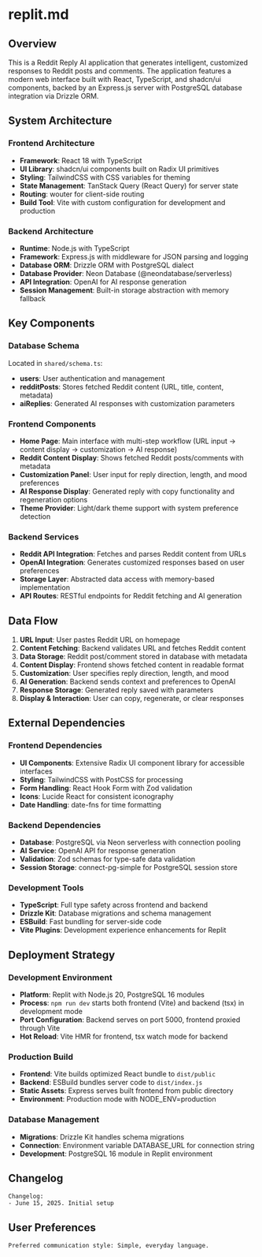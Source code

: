 # replit.md

## Overview
This is a Reddit Reply AI application that generates intelligent, customized responses to Reddit posts and comments. The application features a modern web interface built with React, TypeScript, and shadcn/ui components, backed by an Express.js server with PostgreSQL database integration via Drizzle ORM.

## System Architecture

### Frontend Architecture
- **Framework**: React 18 with TypeScript
- **UI Library**: shadcn/ui components built on Radix UI primitives
- **Styling**: TailwindCSS with CSS variables for theming
- **State Management**: TanStack Query (React Query) for server state
- **Routing**: wouter for client-side routing
- **Build Tool**: Vite with custom configuration for development and production

### Backend Architecture
- **Runtime**: Node.js with TypeScript
- **Framework**: Express.js with middleware for JSON parsing and logging
- **Database ORM**: Drizzle ORM with PostgreSQL dialect
- **Database Provider**: Neon Database (@neondatabase/serverless)
- **API Integration**: OpenAI for AI response generation
- **Session Management**: Built-in storage abstraction with memory fallback

## Key Components

### Database Schema
Located in `shared/schema.ts`:
- **users**: User authentication and management
- **redditPosts**: Stores fetched Reddit content (URL, title, content, metadata)
- **aiReplies**: Generated AI responses with customization parameters

### Frontend Components
- **Home Page**: Main interface with multi-step workflow (URL input → content display → customization → AI response)
- **Reddit Content Display**: Shows fetched Reddit posts/comments with metadata
- **Customization Panel**: User input for reply direction, length, and mood preferences
- **AI Response Display**: Generated reply with copy functionality and regeneration options
- **Theme Provider**: Light/dark theme support with system preference detection

### Backend Services
- **Reddit API Integration**: Fetches and parses Reddit content from URLs
- **OpenAI Integration**: Generates customized responses based on user preferences
- **Storage Layer**: Abstracted data access with memory-based implementation
- **API Routes**: RESTful endpoints for Reddit fetching and AI generation

## Data Flow

1. **URL Input**: User pastes Reddit URL on homepage
2. **Content Fetching**: Backend validates URL and fetches Reddit content
3. **Data Storage**: Reddit post/comment stored in database with metadata
4. **Content Display**: Frontend shows fetched content in readable format
5. **Customization**: User specifies reply direction, length, and mood
6. **AI Generation**: Backend sends context and preferences to OpenAI
7. **Response Storage**: Generated reply saved with parameters
8. **Display & Interaction**: User can copy, regenerate, or clear responses

## External Dependencies

### Frontend Dependencies
- **UI Components**: Extensive Radix UI component library for accessible interfaces
- **Styling**: TailwindCSS with PostCSS for processing
- **Form Handling**: React Hook Form with Zod validation
- **Icons**: Lucide React for consistent iconography
- **Date Handling**: date-fns for time formatting

### Backend Dependencies
- **Database**: PostgreSQL via Neon serverless with connection pooling
- **AI Service**: OpenAI API for response generation
- **Validation**: Zod schemas for type-safe data validation
- **Session Storage**: connect-pg-simple for PostgreSQL session store

### Development Tools
- **TypeScript**: Full type safety across frontend and backend
- **Drizzle Kit**: Database migrations and schema management
- **ESBuild**: Fast bundling for server-side code
- **Vite Plugins**: Development experience enhancements for Replit

## Deployment Strategy

### Development Environment
- **Platform**: Replit with Node.js 20, PostgreSQL 16 modules
- **Process**: `npm run dev` starts both frontend (Vite) and backend (tsx) in development mode
- **Port Configuration**: Backend serves on port 5000, frontend proxied through Vite
- **Hot Reload**: Vite HMR for frontend, tsx watch mode for backend

### Production Build
- **Frontend**: Vite builds optimized React bundle to `dist/public`
- **Backend**: ESBuild bundles server code to `dist/index.js`
- **Static Assets**: Express serves built frontend from public directory
- **Environment**: Production mode with NODE_ENV=production

### Database Management
- **Migrations**: Drizzle Kit handles schema migrations
- **Connection**: Environment variable DATABASE_URL for connection string
- **Development**: PostgreSQL 16 module in Replit environment

## Changelog
```
Changelog:
- June 15, 2025. Initial setup
```

## User Preferences
```
Preferred communication style: Simple, everyday language.
```